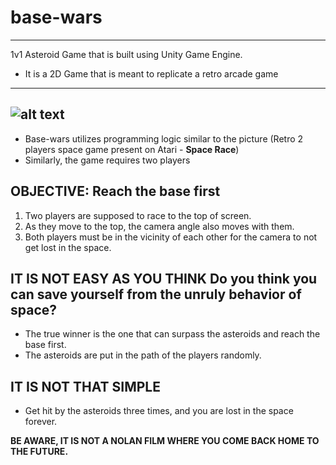 # base-wars
-----------------
1v1 Asteroid Game that is built using Unity Game Engine.

* It is a 2D Game that is meant to replicate a retro arcade game
----------------
![alt text](https://learnlearn.uk/scratch/wp-content/uploads/sites/7/2021/11/Space-race-thumbnail.png)
----------------

* Base-wars utilizes programming logic similar to the picture (Retro 2 players space game present on Atari - **Space Race**)
* Similarly, the game requires two players

**OBJECTIVE: Reach the base first**
---------------------------------------
1. Two players are supposed to race to the top of screen.
2. As they move to the top, the camera angle also moves with them.
3. Both players must be in the vicinity of each other for the camera to not get lost in the space.

**IT IS NOT EASY AS YOU THINK** Do you think you can save yourself from the unruly behavior of space?
-----------------
* The true winner is the one that can surpass the asteroids and reach the base first.
* The asteroids are put in the path of the players randomly.

**IT IS NOT THAT SIMPLE**
----------------------------------------
* Get hit by the asteroids three times, and you are lost in the space forever.

**BE AWARE, IT IS NOT A NOLAN FILM WHERE YOU COME BACK HOME TO THE FUTURE.**
